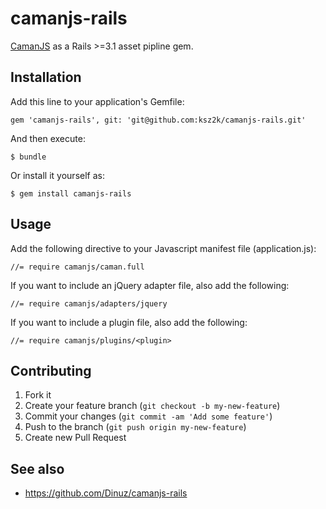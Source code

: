 camanjs-rails
=============

[CamanJS](http://camanjs.com/) as a Rails >=3.1 asset pipline gem.

## Installation

Add this line to your application's Gemfile:

    gem 'camanjs-rails', git: 'git@github.com:ksz2k/camanjs-rails.git'

And then execute:

    $ bundle

Or install it yourself as:

    $ gem install camanjs-rails

## Usage

Add the following directive to your Javascript manifest file (application.js):

    //= require camanjs/caman.full

If you want to include an jQuery adapter file, also add the following:

    //= require camanjs/adapters/jquery

If you want to include a plugin file, also add the following:

    //= require camanjs/plugins/<plugin>

## Contributing

1. Fork it
2. Create your feature branch (`git checkout -b my-new-feature`)
3. Commit your changes (`git commit -am 'Add some feature'`)
4. Push to the branch (`git push origin my-new-feature`)
5. Create new Pull Request

## See also

* https://github.com/Dinuz/camanjs-rails

